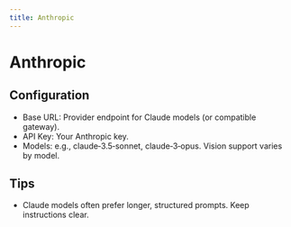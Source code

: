 ```yaml
---
title: Anthropic
---
```


# Anthropic

## Configuration
- Base URL: Provider endpoint for Claude models (or compatible gateway).
- API Key: Your Anthropic key.
- Models: e.g., claude‑3.5‑sonnet, claude‑3‑opus. Vision support varies by model.

## Tips
- Claude models often prefer longer, structured prompts. Keep instructions clear.

